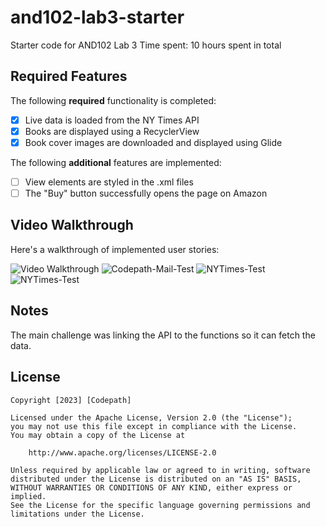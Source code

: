 # and102-lab3-starter
Starter code for AND102 Lab 3
Time spent: 10 hours spent in total

## Required Features

The following **required** functionality is completed:
- [x] Live data is loaded from the NY Times API
- [x] Books are displayed using a RecyclerView
- [x] Book cover images are downloaded and displayed using Glide

The following **additional** features are implemented:
- [ ] View elements are styled in the .xml files
- [ ] The "Buy" button successfully opens the page on Amazon
## Video Walkthrough

Here's a walkthrough of implemented user stories:

<img src='https://www.screentogif.com/NYTimesTest.gif' title='NY Times' width='' alt='Video Walkthrough' />
<img src="https://i.ibb.co/tPvybtT/Codepath-Mail-Test.gif" alt="Codepath-Mail-Test" border="0">
<img src="https://i.ibb.co/wdJj8k2/NYTimes-Test.gif" alt="NYTimes-Test" border="0">
<img src="https://i.ibb.co/wdJj8k2/NYTimes-Test.gif" alt="NYTimes-Test" border="0">

## Notes

The main challenge was linking the API to the functions so it can fetch the data.

## License

    Copyright [2023] [Codepath]

    Licensed under the Apache License, Version 2.0 (the "License");
    you may not use this file except in compliance with the License.
    You may obtain a copy of the License at

        http://www.apache.org/licenses/LICENSE-2.0

    Unless required by applicable law or agreed to in writing, software
    distributed under the License is distributed on an "AS IS" BASIS,
    WITHOUT WARRANTIES OR CONDITIONS OF ANY KIND, either express or implied.
    See the License for the specific language governing permissions and
    limitations under the License.
